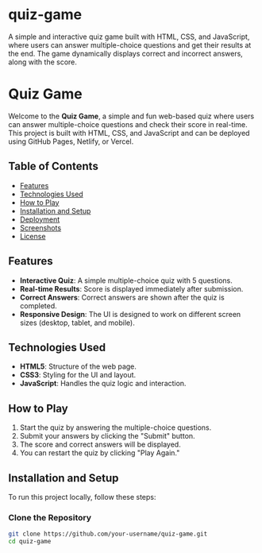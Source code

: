 # quiz-game
A simple and interactive quiz game built with HTML, CSS, and JavaScript, where users can answer multiple-choice questions and get their results at the end. The game dynamically displays correct and incorrect answers, along with the score.

# Quiz Game

Welcome to the **Quiz Game**, a simple and fun web-based quiz where users can answer multiple-choice questions and check their score in real-time. This project is built with HTML, CSS, and JavaScript and can be deployed using GitHub Pages, Netlify, or Vercel.

## Table of Contents
- [Features](#features)
- [Technologies Used](#technologies-used)
- [How to Play](#how-to-play)
- [Installation and Setup](#installation-and-setup)
- [Deployment](#deployment)
- [Screenshots](#screenshots)
- [License](#license)

## Features
- **Interactive Quiz**: A simple multiple-choice quiz with 5 questions.
- **Real-time Results**: Score is displayed immediately after submission.
- **Correct Answers**: Correct answers are shown after the quiz is completed.
- **Responsive Design**: The UI is designed to work on different screen sizes (desktop, tablet, and mobile).

## Technologies Used
- **HTML5**: Structure of the web page.
- **CSS3**: Styling for the UI and layout.
- **JavaScript**: Handles the quiz logic and interaction.

## How to Play
1. Start the quiz by answering the multiple-choice questions.
2. Submit your answers by clicking the "Submit" button.
3. The score and correct answers will be displayed.
4. You can restart the quiz by clicking "Play Again."

## Installation and Setup
To run this project locally, follow these steps:

### Clone the Repository
```bash
git clone https://github.com/your-username/quiz-game.git
cd quiz-game
